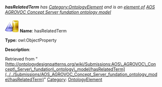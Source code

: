 ___hasRelatedTerm__ has [Category:OntologyElement](../../Category/OntologyElement "Category:OntologyElement") and is an [element of](../../Property/ElementOf "Property:ElementOf") [AOS AGROVOC Concept Server fundation ontology model](../../Submissions/AOS_AGROVOC_Concept_Server_fundation_ontology_model "Submissions:AOS AGROVOC Concept Server fundation ontology model")_


  




[![ObjectProperty](../../images/thumb/c/c3/ObjectProperty.gif/45px-ObjectProperty.gif)](../../Image/ObjectProperty.gif "ObjectProperty")
__Name__: hasRelatedTerm 


__Type:__ owl:ObjectProperty 


__Description__: 





Retrieved from "[http://ontologydesignpatterns.org/wiki/Submissions:AOS\_AGROVOC\_Concept\_Server\_fundation\_ontology\_model/hasRelatedTerm](../../Submissions/AOS_AGROVOC_Concept_Server_fundation_ontology_model/hasRelatedTerm)"
 [Category](http://ontologydesignpatterns.org/wiki/Special:Categories "Special:Categories"): [OntologyElement](../../Category/OntologyElement "Category:OntologyElement")